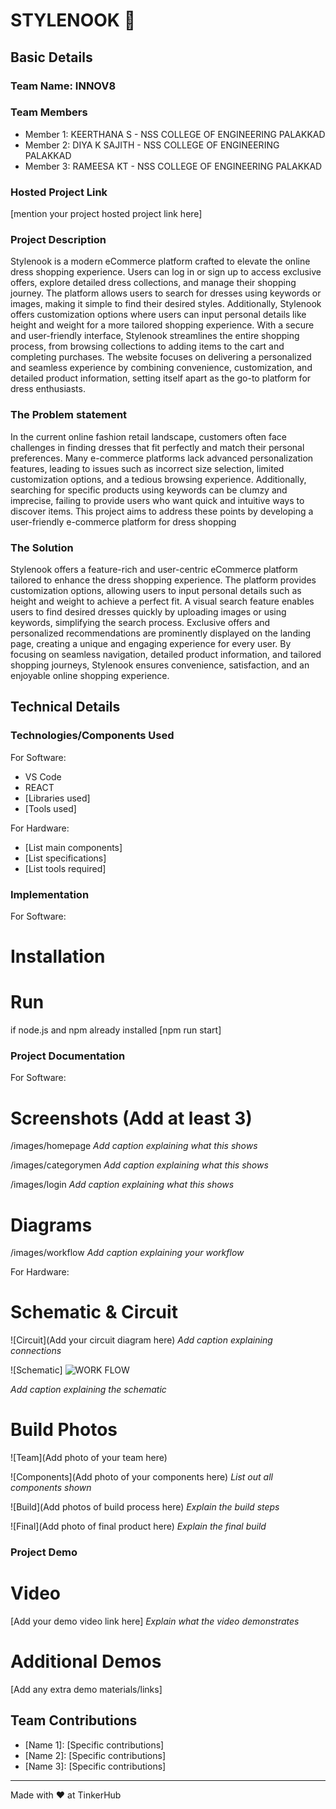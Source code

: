 # STYLENOOK 🎯


## Basic Details
### Team Name: INNOV8


### Team Members
- Member 1: KEERTHANA S - NSS COLLEGE OF ENGINEERING PALAKKAD
- Member 2: DIYA K SAJITH - NSS COLLEGE OF ENGINEERING PALAKKAD
- Member 3: RAMEESA KT - NSS COLLEGE OF ENGINEERING PALAKKAD

### Hosted Project Link
[mention your project hosted project link here]

### Project Description
Stylenook is a modern eCommerce platform crafted to elevate the online dress shopping experience. Users can log in or sign up to access exclusive offers, explore detailed dress collections, and manage their shopping journey. The platform allows users to search for dresses using keywords or images, making it simple to find their desired styles. Additionally, Stylenook offers customization options where users can input personal details like height and weight for a more tailored shopping experience.
With a secure and user-friendly interface, Stylenook streamlines the entire shopping process, from browsing collections to adding items to the cart and completing purchases. The website focuses on delivering a personalized and seamless experience by combining convenience, customization, and detailed product information, setting itself apart as the go-to platform for dress enthusiasts.

### The Problem statement
In the current online fashion retail landscape, customers often face challenges in finding dresses that fit perfectly and match their personal preferences. Many e-commerce platforms lack advanced personalization features, leading to issues such as incorrect size selection, limited customization options, and a tedious browsing experience. Additionally, searching for specific products using keywords can be clumzy and imprecise, failing to provide users who want quick and intuitive ways to discover items.
This project aims to address these points by developing a user-friendly e-commerce platform for dress shopping

### The Solution
Stylenook offers a feature-rich and user-centric eCommerce platform tailored to enhance the dress shopping experience. The platform provides customization options, allowing users to input personal details such as height and weight to achieve a perfect fit. A visual search feature enables users to find desired dresses quickly by uploading images or using keywords, simplifying the search process. Exclusive offers and personalized recommendations are prominently displayed on the landing page, creating a unique and engaging experience for every user. By focusing on seamless navigation, detailed product information, and tailored shopping journeys, Stylenook ensures convenience, satisfaction, and an enjoyable online shopping experience.

## Technical Details
### Technologies/Components Used
For Software:
- VS Code
- REACT
- [Libraries used]
- [Tools used]

For Hardware:
- [List main components]
- [List specifications]
- [List tools required]

### Implementation
For Software: 
# Installation


# Run
if node.js and npm already installed
[npm run start]

### Project Documentation
For Software:

# Screenshots (Add at least 3)
/images/homepage
*Add caption explaining what this shows*

/images/categorymen
*Add caption explaining what this shows*

/images/login
*Add caption explaining what this shows*

# Diagrams
/images/workflow
*Add caption explaining your workflow*

For Hardware:

# Schematic & Circuit
![Circuit](Add your circuit diagram here)
*Add caption explaining connections*

![Schematic] ![WORK FLOW](https://github.com/user-attachments/assets/eb69f748-93b1-489b-b67a-764299640744)

*Add caption explaining the schematic*

# Build Photos
![Team](Add photo of your team here)


![Components](Add photo of your components here)
*List out all components shown*

![Build](Add photos of build process here)
*Explain the build steps*

![Final](Add photo of final product here)
*Explain the final build*

### Project Demo
# Video
[Add your demo video link here]
*Explain what the video demonstrates*

# Additional Demos
[Add any extra demo materials/links]

## Team Contributions
- [Name 1]: [Specific contributions]
- [Name 2]: [Specific contributions]
- [Name 3]: [Specific contributions]

---
Made with ❤️ at TinkerHub
